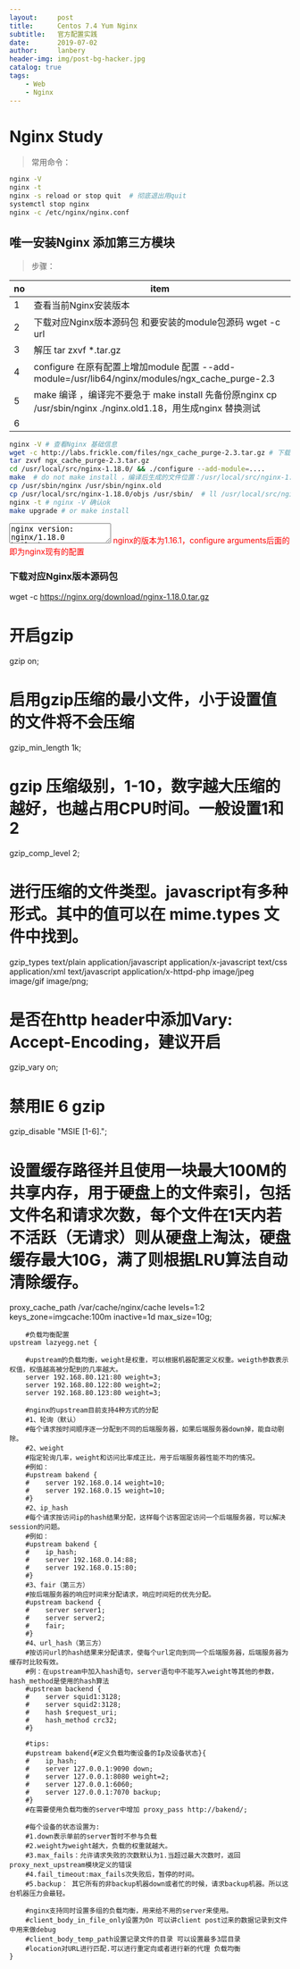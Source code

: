 ```yaml
---
layout:     post
title:      Centos 7.4 Yum Nginx
subtitle:   官方配置实践
date:       2019-07-02
author:     lanbery
header-img: img/post-bg-hacker.jpg
catalog: true
tags:
    - Web
    - Nginx
---
```


# Nginx Study

> 常用命令：

```bash 
nginx -V 
nginx -t 
nginx -s reload or stop quit  # 彻底退出用quit
systemctl stop nginx 
nginx -c /etc/nginx/nginx.conf 
```



## 唯一安装Nginx 添加第三方模块

> 步骤：

|  no  |   item   |
| ---- |  -----  |
|  1  | 查看当前Nginx安装版本  |
|  2  | 下载对应Nginx版本源码包  和要安装的module包源码  wget -c url |
|  3  | 解压 tar zxvf *.tar.gz  |
|  4  | configure   在原有配置上增加module 配置  --add-module=/usr/lib64/nginx/modules/ngx_cache_purge-2.3  |
|  5  |  make 编译 ，编译完不要急于 make install  先备份原nginx   cp /usr/sbin/nginx ./nginx.old1.18，用生成nginx 替换测试  |
|  6  | 


```bash 
nginx -V # 查看Nginx 基础信息
wget -c http://labs.frickle.com/files/ngx_cache_purge-2.3.tar.gz # 下载nginx module 源码包
tar zxvf ngx_cache_purge-2.3.tar.gz
cd /usr/local/src/nginx-1.18.0/ && ./configure --add-module=....
make  # do not make install ，编译后生成的文件位置：/usr/local/src/nginx-1.18.0/objs
cp /usr/sbin/nginx /usr/sbin/nginx.old
cp /usr/local/src/nginx-1.18.0/objs /usr/sbin/  # ll /usr/local/src/nginx-1.18.0/objs
nginx -t # nginx -V 确认ok
make upgrade # or make install
```

<html>
<textarea>
nginx version: nginx/1.18.0
built by gcc 4.8.5 20150623 (Red Hat 4.8.5-39) (GCC) 
built with OpenSSL 1.0.2k-fips  26 Jan 2017
TLS SNI support enabled
configure arguments: --prefix=/etc/nginx --sbin-path=/usr/sbin/nginx --modules-path=/usr/lib64/nginx/modules --conf-path=/etc/nginx/nginx.conf --error-log-path=/var/log/nginx/error.log --http-log-path=/var/log/nginx/access.log --pid-path=/var/run/nginx.pid --lock-path=/var/run/nginx.lock --http-client-body-temp-path=/var/cache/nginx/client_temp --http-proxy-temp-path=/var/cache/nginx/proxy_temp --http-fastcgi-temp-path=/var/cache/nginx/fastcgi_temp --http-uwsgi-temp-path=/var/cache/nginx/uwsgi_temp --http-scgi-temp-path=/var/cache/nginx/scgi_temp --user=nginx --group=nginx --with-compat --with-file-aio --with-threads --with-http_addition_module --with-http_auth_request_module --with-http_dav_module --with-http_flv_module --with-http_gunzip_module --with-http_gzip_static_module --with-http_mp4_module --with-http_random_index_module --with-http_realip_module --with-http_secure_link_module --with-http_slice_module --with-http_ssl_module --with-http_stub_status_module --with-http_sub_module --with-http_v2_module --with-mail --with-mail_ssl_module --with-stream --with-stream_realip_module --with-stream_ssl_module --with-stream_ssl_preread_module --with-cc-opt='-O2 -g -pipe -Wall -Wp,-D_FORTIFY_SOURCE=2 -fexceptions -fstack-protector-strong --param=ssp-buffer-size=4 -grecord-gcc-switches -m64 -mtune=generic -fPIC' --with-ld-opt='-Wl,-z,relro -Wl,-z,now -pie' --add-module=/usr/lib64/nginx/modules/ngx_cache_purge-2.3
</textarea>

<span style="color:red;">
  nginx的版本为1.16.1，configure arguments后面的即为nginx现有的配置
</span>
</html>

### 下载对应Nginx版本源码包

wget -c https://nginx.org/download/nginx-1.18.0.tar.gz




# 开启gzip
gzip  on;
# 启用gzip压缩的最小文件，小于设置值的文件将不会压缩
gzip_min_length 1k;
# gzip 压缩级别，1-10，数字越大压缩的越好，也越占用CPU时间。一般设置1和2
gzip_comp_level 2;
# 进行压缩的文件类型。javascript有多种形式。其中的值可以在 mime.types 文件中找到。
gzip_types text/plain application/javascript application/x-javascript text/css application/xml text/javascript application/x-httpd-php image/jpeg image/gif image/png;
# 是否在http header中添加Vary: Accept-Encoding，建议开启
gzip_vary on;
# 禁用IE 6 gzip
gzip_disable "MSIE [1-6]\.";
# 设置缓存路径并且使用一块最大100M的共享内存，用于硬盘上的文件索引，包括文件名和请求次数，每个文件在1天内若不活跃（无请求）则从硬盘上淘汰，硬盘缓存最大10G，满了则根据LRU算法自动清除缓存。
proxy_cache_path /var/cache/nginx/cache levels=1:2 keys_zone=imgcache:100m inactive=1d max_size=10g;



        #负载均衡配置 
    upstream lazyegg.net { 
 
        #upstream的负载均衡，weight是权重，可以根据机器配置定义权重。weigth参数表示权值，权值越高被分配到的几率越大。 
        server 192.168.80.121:80 weight=3; 
        server 192.168.80.122:80 weight=2; 
        server 192.168.80.123:80 weight=3; 
 
        #nginx的upstream目前支持4种方式的分配 
        #1、轮询（默认） 
        #每个请求按时间顺序逐一分配到不同的后端服务器，如果后端服务器down掉，能自动剔除。 
        #2、weight 
        #指定轮询几率，weight和访问比率成正比，用于后端服务器性能不均的情况。 
        #例如： 
        #upstream bakend { 
        #    server 192.168.0.14 weight=10; 
        #    server 192.168.0.15 weight=10; 
        #} 
        #2、ip_hash 
        #每个请求按访问ip的hash结果分配，这样每个访客固定访问一个后端服务器，可以解决session的问题。 
        #例如： 
        #upstream bakend { 
        #    ip_hash; 
        #    server 192.168.0.14:88; 
        #    server 192.168.0.15:80; 
        #} 
        #3、fair（第三方） 
        #按后端服务器的响应时间来分配请求，响应时间短的优先分配。 
        #upstream backend { 
        #    server server1; 
        #    server server2; 
        #    fair; 
        #} 
        #4、url_hash（第三方） 
        #按访问url的hash结果来分配请求，使每个url定向到同一个后端服务器，后端服务器为缓存时比较有效。 
        #例：在upstream中加入hash语句，server语句中不能写入weight等其他的参数，hash_method是使用的hash算法 
        #upstream backend { 
        #    server squid1:3128; 
        #    server squid2:3128; 
        #    hash $request_uri; 
        #    hash_method crc32; 
        #} 
 
        #tips: 
        #upstream bakend{#定义负载均衡设备的Ip及设备状态}{ 
        #    ip_hash; 
        #    server 127.0.0.1:9090 down; 
        #    server 127.0.0.1:8080 weight=2; 
        #    server 127.0.0.1:6060; 
        #    server 127.0.0.1:7070 backup; 
        #} 
        #在需要使用负载均衡的server中增加 proxy_pass http://bakend/; 
 
        #每个设备的状态设置为: 
        #1.down表示单前的server暂时不参与负载 
        #2.weight为weight越大，负载的权重就越大。 
        #3.max_fails：允许请求失败的次数默认为1.当超过最大次数时，返回proxy_next_upstream模块定义的错误 
        #4.fail_timeout:max_fails次失败后，暂停的时间。 
        #5.backup： 其它所有的非backup机器down或者忙的时候，请求backup机器。所以这台机器压力会最轻。 
 
        #nginx支持同时设置多组的负载均衡，用来给不用的server来使用。 
        #client_body_in_file_only设置为On 可以讲client post过来的数据记录到文件中用来做debug 
        #client_body_temp_path设置记录文件的目录 可以设置最多3层目录 
        #location对URL进行匹配.可以进行重定向或者进行新的代理 负载均衡 
    } 